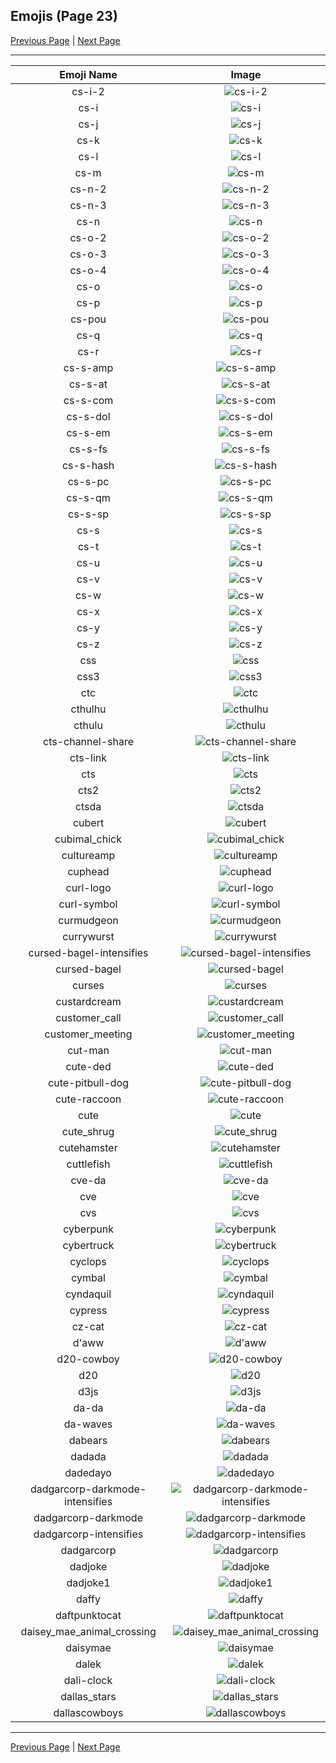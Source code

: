 
## Emojis (Page 23)

[Previous Page](/docs/hashicorp/page-c-0022.md)
  | [Next Page](/docs/hashicorp/page-d-0024.md)

<hr />

|Emoji Name|Image|
| :-: | :-: |
|cs-i-2| ![cs-i-2](/emojis/hashicorp/cs-i-2.png)|
|cs-i| ![cs-i](/emojis/hashicorp/cs-i.png)|
|cs-j| ![cs-j](/emojis/hashicorp/cs-j.png)|
|cs-k| ![cs-k](/emojis/hashicorp/cs-k.png)|
|cs-l| ![cs-l](/emojis/hashicorp/cs-l.png)|
|cs-m| ![cs-m](/emojis/hashicorp/cs-m.png)|
|cs-n-2| ![cs-n-2](/emojis/hashicorp/cs-n-2.png)|
|cs-n-3| ![cs-n-3](/emojis/hashicorp/cs-n-3.png)|
|cs-n| ![cs-n](/emojis/hashicorp/cs-n.png)|
|cs-o-2| ![cs-o-2](/emojis/hashicorp/cs-o-2.png)|
|cs-o-3| ![cs-o-3](/emojis/hashicorp/cs-o-3.png)|
|cs-o-4| ![cs-o-4](/emojis/hashicorp/cs-o-4.png)|
|cs-o| ![cs-o](/emojis/hashicorp/cs-o.png)|
|cs-p| ![cs-p](/emojis/hashicorp/cs-p.png)|
|cs-pou| ![cs-pou](/emojis/hashicorp/cs-pou.png)|
|cs-q| ![cs-q](/emojis/hashicorp/cs-q.png)|
|cs-r| ![cs-r](/emojis/hashicorp/cs-r.png)|
|cs-s-amp| ![cs-s-amp](/emojis/hashicorp/cs-s-amp.png)|
|cs-s-at| ![cs-s-at](/emojis/hashicorp/cs-s-at.png)|
|cs-s-com| ![cs-s-com](/emojis/hashicorp/cs-s-com.png)|
|cs-s-dol| ![cs-s-dol](/emojis/hashicorp/cs-s-dol.png)|
|cs-s-em| ![cs-s-em](/emojis/hashicorp/cs-s-em.png)|
|cs-s-fs| ![cs-s-fs](/emojis/hashicorp/cs-s-fs.png)|
|cs-s-hash| ![cs-s-hash](/emojis/hashicorp/cs-s-hash.png)|
|cs-s-pc| ![cs-s-pc](/emojis/hashicorp/cs-s-pc.png)|
|cs-s-qm| ![cs-s-qm](/emojis/hashicorp/cs-s-qm.png)|
|cs-s-sp| ![cs-s-sp](/emojis/hashicorp/cs-s-sp.png)|
|cs-s| ![cs-s](/emojis/hashicorp/cs-s.png)|
|cs-t| ![cs-t](/emojis/hashicorp/cs-t.png)|
|cs-u| ![cs-u](/emojis/hashicorp/cs-u.png)|
|cs-v| ![cs-v](/emojis/hashicorp/cs-v.png)|
|cs-w| ![cs-w](/emojis/hashicorp/cs-w.png)|
|cs-x| ![cs-x](/emojis/hashicorp/cs-x.png)|
|cs-y| ![cs-y](/emojis/hashicorp/cs-y.png)|
|cs-z| ![cs-z](/emojis/hashicorp/cs-z.png)|
|css| ![css](/emojis/hashicorp/css.gif)|
|css3| ![css3](/emojis/hashicorp/css3.png)|
|ctc| ![ctc](/emojis/hashicorp/ctc.jpg)|
|cthulhu| ![cthulhu](/emojis/hashicorp/cthulhu.png)|
|cthulu| ![cthulu](/emojis/hashicorp/cthulu.gif)|
|cts-channel-share| ![cts-channel-share](/emojis/hashicorp/cts-channel-share.png)|
|cts-link| ![cts-link](/emojis/hashicorp/cts-link.png)|
|cts| ![cts](/emojis/hashicorp/cts.png)|
|cts2| ![cts2](/emojis/hashicorp/cts2.png)|
|ctsda| ![ctsda](/emojis/hashicorp/ctsda.png)|
|cubert| ![cubert](/emojis/hashicorp/cubert.png)|
|cubimal_chick| ![cubimal_chick](/emojis/hashicorp/cubimal_chick.png)|
|cultureamp| ![cultureamp](/emojis/hashicorp/cultureamp.png)|
|cuphead| ![cuphead](/emojis/hashicorp/cuphead.gif)|
|curl-logo| ![curl-logo](/emojis/hashicorp/curl-logo.png)|
|curl-symbol| ![curl-symbol](/emojis/hashicorp/curl-symbol.png)|
|curmudgeon| ![curmudgeon](/emojis/hashicorp/curmudgeon.jpg)|
|currywurst| ![currywurst](/emojis/hashicorp/currywurst.png)|
|cursed-bagel-intensifies| ![cursed-bagel-intensifies](/emojis/hashicorp/cursed-bagel-intensifies.gif)|
|cursed-bagel| ![cursed-bagel](/emojis/hashicorp/cursed-bagel.png)|
|curses| ![curses](/emojis/hashicorp/curses.png)|
|custardcream| ![custardcream](/emojis/hashicorp/custardcream.png)|
|customer_call| ![customer_call](/emojis/hashicorp/customer_call.png)|
|customer_meeting| ![customer_meeting](/emojis/hashicorp/customer_meeting.png)|
|cut-man| ![cut-man](/emojis/hashicorp/cut-man.png)|
|cute-ded| ![cute-ded](/emojis/hashicorp/cute-ded.gif)|
|cute-pitbull-dog| ![cute-pitbull-dog](/emojis/hashicorp/cute-pitbull-dog.png)|
|cute-raccoon| ![cute-raccoon](/emojis/hashicorp/cute-raccoon.png)|
|cute| ![cute](/emojis/hashicorp/cute.png)|
|cute_shrug| ![cute_shrug](/emojis/hashicorp/cute_shrug.png)|
|cutehamster| ![cutehamster](/emojis/hashicorp/cutehamster.png)|
|cuttlefish| ![cuttlefish](/emojis/hashicorp/cuttlefish.gif)|
|cve-da| ![cve-da](/emojis/hashicorp/cve-da.png)|
|cve| ![cve](/emojis/hashicorp/cve.png)|
|cvs| ![cvs](/emojis/hashicorp/cvs.png)|
|cyberpunk| ![cyberpunk](/emojis/hashicorp/cyberpunk.png)|
|cybertruck| ![cybertruck](/emojis/hashicorp/cybertruck.png)|
|cyclops| ![cyclops](/emojis/hashicorp/cyclops.png)|
|cymbal| ![cymbal](/emojis/hashicorp/cymbal.png)|
|cyndaquil| ![cyndaquil](/emojis/hashicorp/cyndaquil.gif)|
|cypress| ![cypress](/emojis/hashicorp/cypress.gif)|
|cz-cat| ![cz-cat](/emojis/hashicorp/cz-cat.png)|
|d'aww| ![d'aww](/emojis/hashicorp/d'aww.png)|
|d20-cowboy| ![d20-cowboy](/emojis/hashicorp/d20-cowboy.png)|
|d20| ![d20](/emojis/hashicorp/d20.jpg)|
|d3js| ![d3js](/emojis/hashicorp/d3js.png)|
|da-da| ![da-da](/emojis/hashicorp/da-da.png)|
|da-waves| ![da-waves](/emojis/hashicorp/da-waves.gif)|
|dabears| ![dabears](/emojis/hashicorp/dabears.png)|
|dadada| ![dadada](/emojis/hashicorp/dadada.jpg)|
|dadedayo| ![dadedayo](/emojis/hashicorp/dadedayo.png)|
|dadgarcorp-darkmode-intensifies| ![dadgarcorp-darkmode-intensifies](/emojis/hashicorp/dadgarcorp-darkmode-intensifies.gif)|
|dadgarcorp-darkmode| ![dadgarcorp-darkmode](/emojis/hashicorp/dadgarcorp-darkmode.png)|
|dadgarcorp-intensifies| ![dadgarcorp-intensifies](/emojis/hashicorp/dadgarcorp-intensifies.gif)|
|dadgarcorp| ![dadgarcorp](/emojis/hashicorp/dadgarcorp.png)|
|dadjoke| ![dadjoke](/emojis/hashicorp/dadjoke.png)|
|dadjoke1| ![dadjoke1](/emojis/hashicorp/dadjoke1.gif)|
|daffy| ![daffy](/emojis/hashicorp/daffy.jpg)|
|daftpunktocat| ![daftpunktocat](/emojis/hashicorp/daftpunktocat.gif)|
|daisey_mae_animal_crossing| ![daisey_mae_animal_crossing](/emojis/hashicorp/daisey_mae_animal_crossing.png)|
|daisymae| ![daisymae](/emojis/hashicorp/daisymae.png)|
|dalek| ![dalek](/emojis/hashicorp/dalek.png)|
|dali-clock| ![dali-clock](/emojis/hashicorp/dali-clock.png)|
|dallas_stars| ![dallas_stars](/emojis/hashicorp/dallas_stars.png)|
|dallascowboys| ![dallascowboys](/emojis/hashicorp/dallascowboys.jpg)|

<hr/>

[Previous Page](/docs/hashicorp/page-c-0022.md)
  | [Next Page](/docs/hashicorp/page-d-0024.md)
